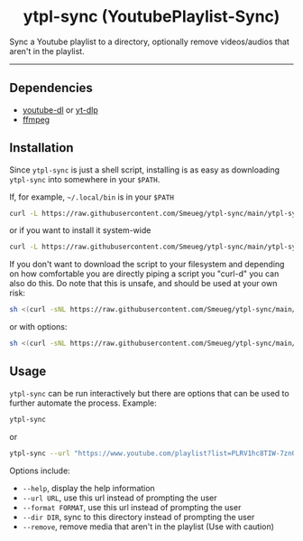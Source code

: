 <h1 align="center">ytpl-sync (YoutubePlaylist-Sync)</h1>
Sync a Youtube playlist to a directory, optionally remove videos/audios that
aren't in the playlist.

---

## Dependencies
- [youtube-dl](https://youtube-dl.org/) or [yt-dlp](https://github.com/yt-dlp/yt-dlp)
- [ffmpeg](ffmpeg.org)

## Installation
Since `ytpl-sync` is just a shell script, installing is as easy as downloading
`ytpl-sync` into somewhere in your `$PATH`.

If, for example, `~/.local/bin` is in your `$PATH`
```bash
curl -L https://raw.githubusercontent.com/Smeueg/ytpl-sync/main/ytpl-sync -o ~/.local/bin/ytpl-sync
```
or if you want to install it system-wide
```bash
curl -L https://raw.githubusercontent.com/Smeueg/ytpl-sync/main/ytpl-sync -o /usr/bin/ytpl-sync
```

If you don't want to download the script to your filesystem and depending on how
comfortable you are directly piping a script you "curl-d" you can also do this.
Do note that this is unsafe, and should be used at your own risk:
```bash
sh <(curl -sNL https://raw.githubusercontent.com/Smeueg/ytpl-sync/main/ytpl-sync)
```
or with options:
```bash
sh <(curl -sNL https://raw.githubusercontent.com/Smeueg/ytpl-sync/main/ytpl-sync) --format mp3
```

## Usage
`ytpl-sync` can be run interactively but there are options that can be used to
further automate the process.
Example:
```bash
ytpl-sync
```
or
```bash
ytpl-sync --url "https://www.youtube.com/playlist?list=PLRV1hc8TIW-7znQIWaVarxdUxf7lskmBc"
```

Options include:
- `--help`, display the help information
- `--url URL`, use this url instead of prompting the user
- `--format FORMAT`, use this url instead of prompting the user
- `--dir DIR`, sync to this directory instead of prompting the user
- `--remove`, remove media that aren't in the playlist (Use with caution)
